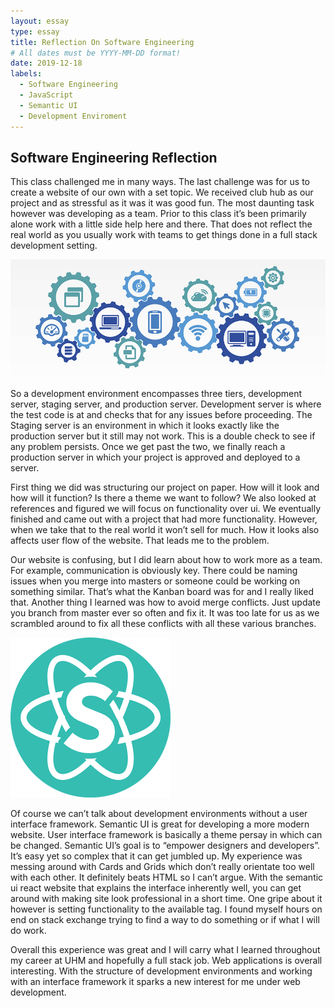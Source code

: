```yaml
---
layout: essay
type: essay
title: Reflection On Software Engineering
# All dates must be YYYY-MM-DD format!
date: 2019-12-18
labels:
  - Software Engineering
  - JavaScript
  - Semantic UI
  - Development Enviroment
---
```


## Software Engineering Reflection
This class challenged me in many ways. The last challenge was for us to create a website of our own with a set topic. We received club hub as our project and as stressful as it was it was good fun. The most daunting task however was developing as a team. Prior to this class it’s been primarily alone work with a little side help here and there. That does not reflect the real world as you usually work with teams to get things done in a full stack development setting.

<img class="ui tiny left circular floated image" src="../images/featured-advantages-disadvantage.jpg">

So a development environment encompasses three tiers, development server, staging server, and production server. Development server is where the test code is at and checks that for any issues before proceeding. The Staging server is an environment in which it looks exactly like the production server but it still may not work. This is a double check to see if any problem persists. Once we get past the two, we finally reach a production server in which your project is approved and deployed to a server.

First thing we did was structuring our project on paper. How will it look and how will it function? Is there a theme we want to follow? We also looked at references and figured we will focus on functionality over ui. We eventually finished and came out with a project that had more functionality. However, when we take that to the real world it won’t sell for much. How it looks also affects user flow of the website. That leads me to the problem. 

Our website is confusing, but I did learn about how to work more as a team. For example, communication is obviously key. There could be naming issues when you merge into masters or someone could be working on something similar. That’s what the Kanban board was for and I really liked that. Another thing I learned was how to avoid merge conflicts. Just update you branch from master ever so often and fix it. It was too late for us as we scrambled around to fix all these conflicts with all these various branches. 

<img class="ui tiny left circular floated image" src="../images/logo.png">

Of course we can’t talk about development environments without a user interface framework. Semantic UI is great for developing a more modern website. User interface framework is basically a theme persay in which can be changed. Semantic UI’s goal is to “empower designers and developers”. It’s easy yet so complex that it can get jumbled up. My experience was messing around with Cards and Grids which don’t really orientate too well with each other. It definitely beats HTML so I can’t argue. With the semantic ui react website that explains the interface inherently well, you can get around with making site look professional in a short time. One gripe about it however is setting functionality to the available tag. I found myself hours on end on stack exchange trying to find a way to do something or if what I will do work. 

Overall this experience was great and I will carry what I learned throughout my career at UHM and hopefully a full stack job. Web applications is overall interesting. With the structure of development environments and working with an interface framework it sparks a new interest for me under web development. 
